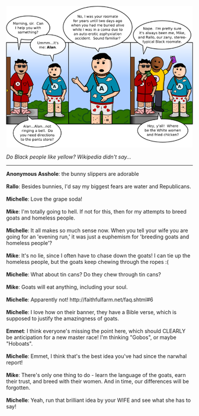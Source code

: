 <!--
.. title: Where the Watermelons Grow
.. slug: where-the-watermelons-grow
.. date: 2009/11/15 00:00:00
.. tags: 
.. link: 
.. description: 
-->

<a href='where-the-watermelons-grow.html' title='View comments'>
<img class='comic' src='../assets/comics/20091115.png' />
</a>

<em>Do Black people like yellow?  Wikipedia didn't say...</em>

<!-- TEASER_END -->
<hr />

<div class='comments'>
<b>Anonymous Asshole</b>: the bunny slippers are adorable<br /><br />
<b>Rallo</b>: Besides bunnies, I'd say my biggest fears are water and Republicans.<br /><br />
<b>Michelle</b>: Love the grape soda!<br /><br />
<b>Mike</b>: I'm totally going to hell.  If not for this, then for my attempts to breed goats and homeless people.<br /><br />
<b>Michelle</b>: It all makes so much sense now. When you tell your wife you are going for an 'evening run,' it was just a euphemism for 'breeding goats and homeless people'?<br /><br />
<b>Mike</b>: It's no lie, since I often have to chase down the goats!  I can tie up the homeless people, but the goats keep chewing through the ropes :(<br /><br />
<b>Michelle</b>: What about tin cans? Do they chew through tin cans?<br /><br />
<b>Mike</b>: Goats will eat anything, including your soul.<br /><br />
<b>Michelle</b>: Apparently not! http://faithfulfarm.net/faq.shtml#6<br /><br />
<b>Michelle</b>: I love how on their banner, they have a Bible verse, which is supposed to justify the amazingness of goats.<br /><br />
<b>Emmet</b>: I think everyone's missing the point here, which should CLEARLY be anticipation for a new master race! I'm thinking "Gobos", or maybe "Hoboats".<br /><br />
<b>Michelle</b>: Emmet, I think that's the best idea you've had since the narwhal report!<br /><br />
<b>Mike</b>: There's only one thing to do - learn the language of the goats, earn their trust, and breed with their women. And in time, our differences will be forgotten.<br /><br />
<b>Michelle</b>: Yeah, run that brilliant idea by your WIFE and see what she has to say!<br /><br />
</div>

